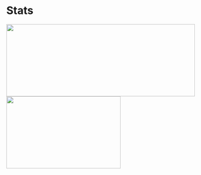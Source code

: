 # Stats
<img width="495" height="190" src="https://github-readme-stats-one-bice.vercel.app/api?username=Ryuuusuke&include_all_commits=true&show_icons=true&title_color=EB3678&text_color=EB3678&icon_color=EB3678&hide_border=true&bg_color=00000000"/> <img width="300" height="190" src="https://github-readme-stats.vercel.app/api/top-langs/?username=Ryuuusuke&layout=compact&size_weight=0.5&count_weight=0.5&langs_count=6&hide=css,makefile,c&title_color=EB3678&text_color=EB3678&hide_border=true&bg_color=00000000"/>


<!--
**Ryuuusuke/Ryuuusuke** is a ✨ _special_ ✨ repository because its `README.md` (this file) appears on your GitHub profile.

Here are some ideas to get you started:

- 🔭 I’m currently working on ...
- 🌱 I’m currently learning ...
- 👯 I’m looking to collaborate on ...
- 🤔 I’m looking for help with ...
- 💬 Ask me about ...
- 📫 How to reach me: ...
- 😄 Pronouns: ...
- ⚡ Fun fact: ...
-->
